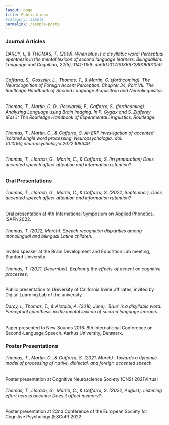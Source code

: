 ```yaml
---
layout: page
title: Publications
#category: sample
permalink: /sample-posts
---
```

### Journal Articles

###### DARCY, I., & THOMAS, T. (2019). When blue is a disyllabic word: Perceptual epenthesis in the mental lexicon of second language learners. Bilingualism: Language and Cognition, 22(5), 1141-1159. doi:10.1017/S1366728918001050

###### Caffarra, S., Gosselin, L., Thomas, T., & Martin, C. (forthcoming). The Neurocognition of Foreign Accent Perception. Chapter 34, Part VII. The Routledge Handbook of Second Language Acquisition and Neurolinguistics.

###### Thomas, T., Martin, C. D., Pesciarelli, F., Caffarra, S. (forthcoming). Analyzing Language using Brain Imaging. In P. Gygax and S. Zufferey (Eds.): The Routledge Handbook of Experimental Linguistics. Routledge.

###### Thomas, T., Martin, C., & Caffarra, S. An ERP investigation of accented isolated single word processing. Neuropsychologia. doi: 10.1016/j.neuropsychologia.2022.108349.

###### Thomas, T., Llorach, G., Martin, C., & Caffarra, S. (in preparation) Does accented speech affect attention and information retention?

### Oral Presentations

###### Thomas, T., Llorach, G., Martin, C., & Caffarra, S. (2022, September). Does accented speech affect attention and information retention? 
Oral presentation at 4th International Symposium on Applied Phonetics, ISAPh 2022.

###### Thomas, T. (2022, March). Speech recognition disparities among monolingual and bilingual Latine children.
Invited speaker at the Brain Development and Education Lab meeting, Stanford University.

###### Thomas, T. (2021, December). Exploring the effects of accent on cognitive processes. 
Public presentation to University of California Irvine affiliates, invited by Digital Learning Lab of the university.

###### Darcy, I., Thomas, T., & Alotaibi, A. (2016, June). ‘Blue’ is a disyllabic word: Perceptual epenthesis in the mental lexicon of second language learners. 

Paper presented to New Sounds 2016: 8th International Conference on Second-Language Speech. Aarhus University, Denmark.

### Poster Presentations

###### Thomas, T., Martin, C., & Caffarra, S. (2021, March). Towards a dynamic model of processing of native, dialectal, and foreign accented speech. 

Poster presentation at Cognitive Neuroscience Society (CNS) 2021Virtual

###### Thomas, T., Llorach, G., Martin, C., & Caffarra, S. (2022, August). Listening effort across accents: Does it affect memory?
Poster presentation at 22nd Conference of the European Society for Cognitive Psychology (ESCoP) 2022.

